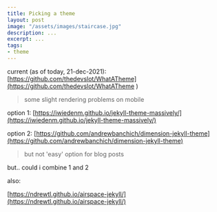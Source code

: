 ```yaml
---
title: Picking a theme
layout: post
image: "/assets/images/staircase.jpg"
description: ...
excerpt: ...
tags:
- theme
---
```


current (as of today, 21-dec-2021): [https://github.com/thedevslot/WhatATheme](https://github.com/thedevslot/WhatATheme )
> some slight rendering problems on mobile

option 1: [https://iwiedenm.github.io/jekyll-theme-massively/](https://iwiedenm.github.io/jekyll-theme-massively/)

option 2: [https://github.com/andrewbanchich/dimension-jekyll-theme](https://github.com/andrewbanchich/dimension-jekyll-theme)
> but not 'easy' option for blog posts

but.. could i combine 1 and 2

also:

[https://ndrewtl.github.io/airspace-jekyll/](https://ndrewtl.github.io/airspace-jekyll/) 

